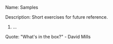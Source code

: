 Name: Samples

Description: Short exercises for future reference.

1. ...

Quote: "What's in the box?" - David Mills